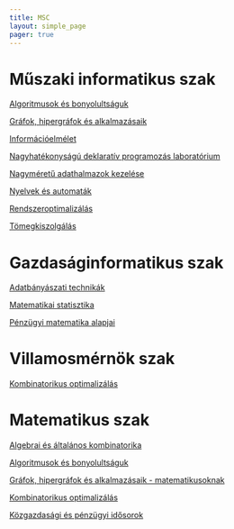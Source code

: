 ```yaml
---
title: MSC
layout: simple_page 
pager: true 
---
```


Műszaki informatikus szak
=========================

[Algoritmusok és bonyolultságuk](http://www.cs.bme.hu/algbony)

[Gráfok, hipergráfok és alkalmazásaik](https://portal.vik.bme.hu/kepzes/targyak/VISZM231/)

[Információelmélet](http://www.cs.bme.hu/infelm)

[Nagyhatékonyságú deklaratív programozás laboratórium](https://portal.vik.bme.hu/kepzes/targyak/VISZMB01/)

[Nagyméretű adathalmazok kezelése](https://portal.vik.bme.hu/kepzes/targyak/VISZMA01/cs.bme.hu/nagyadat)

[Nyelvek és automaták](http://www.cs.bme.hu/nyau)

[Rendszeroptimalizálás](http://www.cs.bme.hu/rendszeropt)

[Tömegkiszolgálás](https://portal.vik.bme.hu/kepzes/targyak/VISZM106/)


Gazdaságinformatikus szak
=========================

[Adatbányászati technikák](http://www.cs.bme.hu/dm)

[Matematikai statisztika](http://www.szit.bme.hu/~kela/ind7.html)

[Pénzügyi matematika alapjai](https://portal.vik.bme.hu/kepzes/targyak/VISZM186/)


Villamosmérnök szak
====================

[Kombinatorikus optimalizálás](http://www.cs.bme.hu/villkombopt)



Matematikus szak
================

[Algebrai és általános kombinatorika](https://portal.vik.bme.hu/kepzes/targyak/VISZM020/)

[Algoritmusok és bonyolultságuk](http://www.cs.bme.hu/algbony)

[Gráfok, hipergráfok és alkalmazásaik - matematikusoknak](https://www.ttk.bme.hu/kepzes/MSc/tantargyak/matematika/Grafok,%20hipergrafok%20es%20alkalmazasaik.pdf)

[Kombinatorikus optimalizálás](http://www.cs.bme.hu/rendszeropt)

[Közgazdasági és pénzügyi idősorok](https://portal.vik.bme.hu/kepzes/targyak/VISZM021/)
